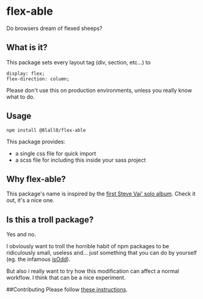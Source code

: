 # flex-able
Do browsers dream of flexed sheeps?

## What is it?
This package sets every layout tag (div, section, etc...) to
```
display: flex;
flex-direction: column;
```

Please don't use this on production environments, unless you really know what to do.

## Usage
```
npm install @8lall0/flex-able
```
This package provides:
* a single css file for quick import
* a scss file for including this inside your sass project

## Why flex-able?
This package's name is inspired by the [first Steve Vai' solo album](https://en.wikipedia.org/wiki/Flex-Able). Check it out, it's a nice one.

## Is this a troll package?
Yes and no.

I obviously want to troll the horrible habit of npm packages to be ridiculously small, useless and... just something that you can do by yourself (eg. the infamous [isOdd](https://github.com/jonschlinkert/is-odd)).

But also i really want to try how this modification can affect a normal workflow. I think that can be a nice experiment.

##Contributing
Please follow [these instructions](https://github.com/firstcontributions/first-contributions).
